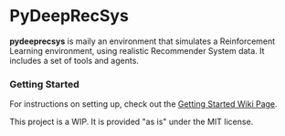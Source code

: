 # PyDeepRecSys

**pydeeprecsys** is maily an environment that simulates a Reinforcement Learning environment, using realistic Recommender System data. It includes a set of tools and agents. 

### Getting Started

For instructions on setting up, check out the [Getting Started Wiki Page](https://github.com/luksfarris/pydeeprecsys/wiki/Getting-Started).

This project is a WIP. It is provided "as is" under the MIT license.
